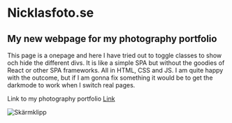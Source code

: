 # Nicklasfoto.se

## My new webpage for my photography portfolio

This page is a onepage and here I have tried out to toggle classes to show och hide the different divs.
It is like a simple SPA but without the goodies of React or other SPA frameworks. All in HTML, CSS and JS.
I am quite happy with the outcome, but if I am gonna fix something it would be to get the darkmode to work when I switch real pages.


Link to my photography portfolio
[Link](https://nicklasholmqvist.se/portfolio/nicklasfoto/index.html)

![Skärmklipp](https://user-images.githubusercontent.com/70426543/114870625-ade75000-9df8-11eb-87ad-87a7ba1c4f7b.JPG)
